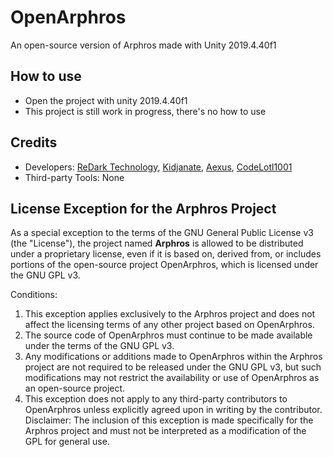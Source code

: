 # OpenArphros

An open-source version of Arphros made with Unity 2019.4.40f1

## How to use

-   Open the project with unity 2019.4.40f1
-   This project is still work in progress, there's no how to use

## Credits

-   Developers: [ReDark Technology](https://github.com/ReDarkTechnology), [Kidjanate](https://github.com/kidjanate), [Aexus](https://github.com/AexusDL), [CodeLotl1001](https://github.com/aryputh)
-   Third-party Tools: None

## License Exception for the Arphros Project
As a special exception to the terms of the GNU General Public License v3 (the "License"), the project named **Arphros** is allowed to be distributed under a proprietary license, even if it is based on, derived from, or includes portions of the open-source project OpenArphros, which is licensed under the GNU GPL v3.

Conditions:

1. This exception applies exclusively to the Arphros project and does not affect the licensing terms of any other project based on OpenArphros.
2. The source code of OpenArphros must continue to be made available under the terms of the GNU GPL v3.
3. Any modifications or additions made to OpenArphros within the Arphros project are not required to be released under the GNU GPL v3, but such modifications may not restrict the availability or use of OpenArphros as an open-source project.
4. This exception does not apply to any third-party contributors to OpenArphros unless explicitly agreed upon in writing by the contributor.
Disclaimer: The inclusion of this exception is made specifically for the Arphros project and must not be interpreted as a modification of the GPL for general use.
